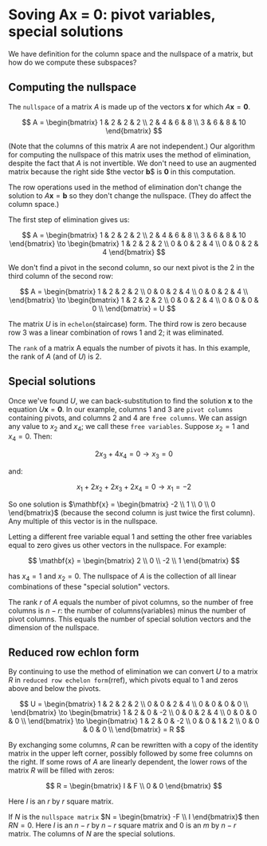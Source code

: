 # Soving Ax = 0: pivot variables, special solutions

We have definition for the column space and the nullspace of a matrix, but how do we compute these subspaces?

## Computing the nullspace

The `nullspace` of a matrix $A$ is made up of the vectors $\mathbf{x}$ for which $A\mathbf{x} = \mathbf{0}$.

$$
A =
\begin{bmatrix}
1 & 2 & 2 & 2 \\
2 & 4 & 6 & 8 \\
3 & 6 & 8 & 10
\end{bmatrix}
$$

(Note that the columns of this matrix $A$ are not independent.) Our algorithm for computing the nullspace of this matrix uses the method of elimination, despite the fact that $A$ is not invertible. We don't need to use an augmented matrix because the right side $the vector $\mathbf{b}$$ is $\mathbf{0}$ in this computation.

The row operations used in the method of elimination don't change the solution to $A\mathbf{x} = \mathbf{b}$ so they don't change the nullspace. (They do affect the column space.)

The first step of elimination gives us:

$$
A =
\begin{bmatrix}
1 & 2 & 2 & 2 \\
2 & 4 & 6 & 8 \\
3 & 6 & 8 & 10
\end{bmatrix}
\to
\begin{bmatrix}
1 & 2 & 2 & 2 \\
0 & 0 & 2 & 4 \\
0 & 0 & 2 & 4
\end{bmatrix}
$$

We don't find a pivot in the second column, so our next pivot is the 2 in the third column of the second row:

$$
A =
\begin{bmatrix}
1 & 2 & 2 & 2 \\
0 & 0 & 2 & 4 \\
0 & 0 & 2 & 4 \\
\end{bmatrix}
\to
\begin{bmatrix}
1 & 2 & 2 & 2 \\
0 & 0 & 2 & 4 \\
0 & 0 & 0 & 0 \\
\end{bmatrix}
= U
$$

The matrix $U$ is in `echelon`(staircase) form. The third row is zero because row 3 was a linear combination of rows 1 and 2; it was eliminated.

The `rank` of a matrix A equals the number of pivots it has. In this example, the rank of $A$ (and of $U$) is $2$.

## Special solutions

Once we've found $U$, we can back-substitution to find the solution $\mathbf{x}$ to the equation $U\mathbf{x} = \mathbf{0}$. In our example, columns 1 and 3 are `pivot columns` containing pivots, and columns 2 and 4 are `free columns`. We can assign any value to $x_2$ and $x_4$; we call these `free variables`. Suppose $x_2 = 1$ and $x_4 = 0$. Then:

$$
2 x_3 + 4 x_4 = 0 \to x_3 = 0
$$

and:

$$
x_1 + 2x_2 + 2x_3 + 2x_4 = 0 \to x_1 = -2
$$

So one solution is $\mathbf{x} = \begin{bmatrix} -2 \\ 1 \\ 0 \\ 0 \end{bmatrix}$ (because the second column is just twice the first column). Any multiple of this vector is in the nullspace.

Letting a different free variable equal 1 and setting the other free variables equal to zero gives us other vectors in the nullspace. For example:

$$
\mathbf{x} =
\begin{bmatrix}
2 \\
0 \\
-2 \\
1
\end{bmatrix}
$$

has $x_4 = 1$ and $x_2 = 0$. The nullspace of $A$ is the collection of all linear combinations of these "special solution" vectors.

The rank $r$ of $A$ equals the number of pivot columns, so the number of free columns is $n - r$: the number of columns(variables) minus the number of pivot columns. This equals the number of special solution vectors and the dimension of the nullspace.

## Reduced row echlon form

By continuing to use the method of elimination we can convert $U$ to a matrix $R$ in `reduced row echelon form`(rref), which pivots equal to 1 and zeros above and below the pivots.

$$
U =
\begin{bmatrix}
1 & 2 & 2 & 2 \\
0 & 0 & 2 & 4 \\
0 & 0 & 0 & 0 \\
\end{bmatrix}
\to
\begin{bmatrix}
1 & 2 & 0 & -2 \\
0 & 0 & 2 & 4 \\
0 & 0 & 0 & 0 \\
\end{bmatrix}
\to
\begin{bmatrix}
1 & 2 & 0 & -2 \\
0 & 0 & 1 & 2 \\
0 & 0 & 0 & 0 \\
\end{bmatrix}
= R
$$

By exchanging some columns, $R$ can be rewritten with a copy of the identity matrix in the upper left corner, possibly followed by some free columns on the right. If some rows of $A$ are linearly dependent, the lower rows of the matrix $R$ will be filled with zeros:

$$
R = \begin{bmatrix} I & F \\ 0 & 0 \end{bmatrix}
$$

Here $I$ is an $r$ by $r$ square matrix.

If $N$ is the `nullspace matrix` $N = \begin{bmatrix} -F \\ I \end{bmatrix}$ then $RN = 0$. Here $I$ is an $n - r$ by $n - r$ square matrix and $0$ is an $m$ by $n - r$ matrix. The columns of $N$ are the special solutions.

